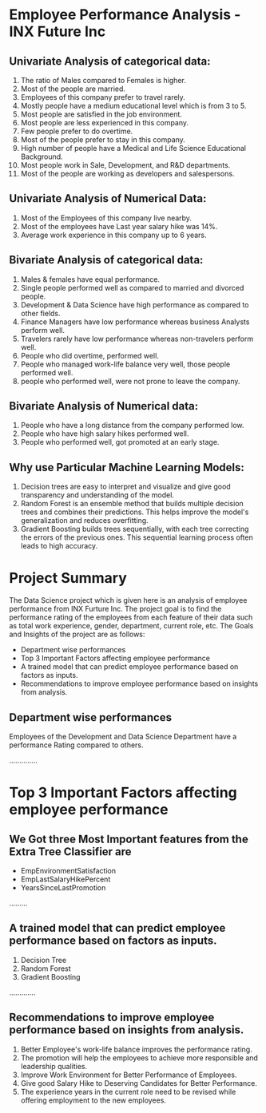 # Employee Performance Analysis - INX Future Inc

## Univariate Analysis of categorical data:

1) The ratio of Males compared to Females is higher.
2) Most of the people are married.
3) Employees of this company prefer to travel rarely.
4) Mostly people have a medium educational level which is from 3 to 5.
5) Most people are satisfied in the job environment.
6) Most people are less experienced in this company.
7) Few people prefer to do overtime.
8) Most of the people prefer to stay in this company.
9) High number of people have a Medical and Life Science Educational Background.
10) Most people work in Sale, Development, and R&D departments.
11) Most of the people are working as developers and salespersons.

## Univariate Analysis of Numerical Data:

1) Most of the Employees of this company live nearby.
2) Most of the employees have Last year salary hike was 14%.
3) Average work experience in this company up to 6 years.

## Bivariate Analysis of categorical data:

1) Males & females have equal performance.
2) Single people performed well as compared to married and divorced people.
3) Development & Data Science have high performance as compared to other fields.
4) Finance Managers have low performance whereas business Analysts perform well.
5) Travelers rarely have low performance whereas non-travelers perform well.
6) People who did overtime, performed well.
7) People who managed work-life balance very well, those people performed well.
8) people who performed well, were not prone to leave the company.

## Bivariate Analysis of Numerical data:

1) People who have a long distance from the company performed low.
2) People who have high salary hikes performed well.
3) People who performed well, got promoted at an early stage.


## Why use Particular Machine Learning Models:

1) Decision trees are easy to interpret and visualize and give good transparency and understanding of the model.
2) Random Forest is an ensemble method that builds multiple decision trees and combines their predictions.
   This helps improve the model's generalization and reduces overfitting.
3) Gradient Boosting builds trees sequentially, with each tree correcting the errors of the previous ones.
   This sequential learning process often leads to high accuracy.

# Project Summary

The Data Science project which is given here is an analysis of employee performance from INX Furture Inc. The project goal is to find the performance rating of the employees from each feature of their data such as total work experience, gender, department, current role, etc. The Goals and Insights of the project are as follows:

*   Department wise performances
*   Top 3 Important Factors affecting employee performance
*   A trained model that can predict employee performance based on factors as inputs.
*   Recommendations to improve employee performance based on insights from analysis.
 
## Department wise performances

Employees of the Development and Data Science Department have a performance Rating compared to others.

..............

# Top 3 Important Factors affecting employee performance

## We Got three Most Important features from the Extra Tree Classifier are

*   EmpEnvironmentSatisfaction
*   EmpLastSalaryHikePercent
*   YearsSinceLastPromotion

.........

## A trained model that can predict employee performance based on factors as inputs.

1. Decision Tree
2. Random Forest
3. Gradient Boosting

.............

## Recommendations to improve employee performance based on insights from analysis.

1. Better Employee's work-life balance improves the performance rating.
2. The promotion will help the employees to achieve more responsible and leadership qualities.
3. Improve Work Environment for Better Performance of Employees.
4. Give good Salary Hike to Deserving Candidates for Better Performance.
5. The experience years in the current role need to be revised while offering employment to the new employees.


